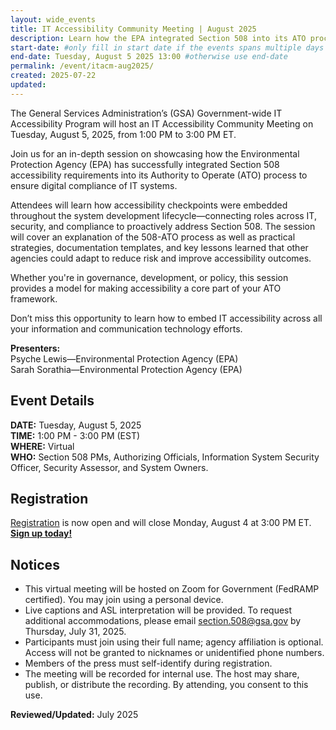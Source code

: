 ```yaml
---
layout: wide_events
title: IT Accessibility Community Meeting | August 2025
description: Learn how the EPA integrated Section 508 into its ATO process—embedding accessibility across the lifecycle and aligning IT, security, and compliance.
start-date: #only fill in start date if the events spans multiple days
end-date: Tuesday, August 5 2025 13:00 #otherwise use end-date
permalink: /event/itacm-aug2025/
created: 2025-07-22
updated: 
---
```


The General Services Administration’s (GSA) Government-wide IT Accessibility Program will host an IT Accessibility Community Meeting on Tuesday, August 5, 2025, from 1:00 PM to 3:00 PM ET.

Join us for an in-depth session on showcasing how the Environmental Protection Agency (EPA) has successfully integrated Section 508 accessibility requirements into its Authority to Operate (ATO) process to ensure digital compliance of IT systems. 

Attendees will learn how accessibility checkpoints were embedded throughout the system development lifecycle—connecting roles across IT, security, and compliance to proactively address Section 508. The session will cover an explanation of the 508-ATO process as well as practical strategies, documentation templates, and key lessons learned that other agencies could adapt to reduce risk and improve accessibility outcomes. 

Whether you're in governance, development, or policy, this session provides a model for making accessibility a core part of your ATO framework.

Don’t miss this opportunity to learn how to embed IT accessibility across all your information and communication technology efforts.
 
**Presenters:**  
Psyche Lewis&mdash;Environmental Protection Agency (EPA)  
Sarah Sorathia&mdash;Environmental Protection Agency (EPA)  

## Event Details
**DATE:** Tuesday, August 5, 2025  
**TIME:** 1:00 PM - 3:00 PM (EST)  
**WHERE:** Virtual  
**WHO:** Section 508 PMs, Authorizing Officials, Information System Security Officer, Security Assessor, and System Owners.

## Registration
<a href="https://gsa.zoomgov.com/meeting/register/LlyHeNefRXqpDnvgslwqxw" target="_blank">Registration</a> is now open and will close Monday, August 4 at 3:00 PM ET. <strong><a href="https://gsa.zoomgov.com/meeting/register/LlyHeNefRXqpDnvgslwqxw" target="_blank">Sign up today!</a></strong>

## Notices
* This virtual meeting will be hosted on Zoom for Government (FedRAMP certified). You may join using a personal device.
* Live captions and ASL interpretation will be provided. To request additional accommodations, please email section.508@gsa.gov by Thursday, July 31, 2025.
* Participants must join using their full name; agency affiliation is optional. Access will not be granted to nicknames or unidentified phone numbers.
* Members of the press must self-identify during registration.
* The meeting will be recorded for internal use. The host may share, publish, or distribute the recording. By attending, you consent to this use.

**Reviewed/Updated:** July 2025